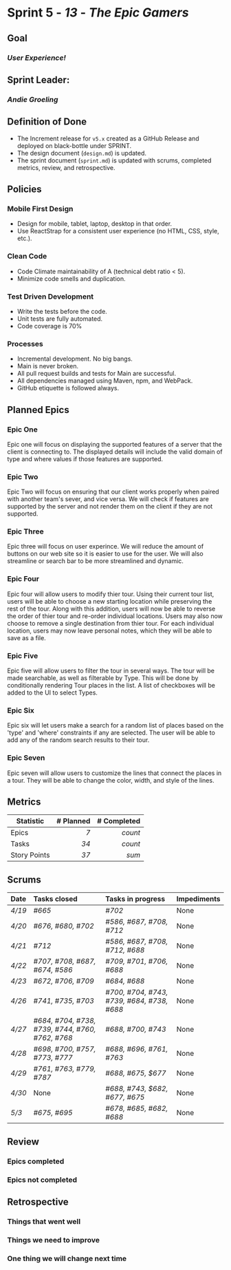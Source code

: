# Sprint 5 - *13* - *The Epic Gamers*

## Goal
### *User Experience!*

## Sprint Leader: 
### *Andie Groeling*

## Definition of Done

* The Increment release for `v5.x` created as a GitHub Release and deployed on black-bottle under SPRINT.
* The design document (`design.md`) is updated.
* The sprint document (`sprint.md`) is updated with scrums, completed metrics, review, and retrospective.

## Policies

### Mobile First Design
* Design for mobile, tablet, laptop, desktop in that order.
* Use ReactStrap for a consistent user experience (no HTML, CSS, style, etc.).

### Clean Code
* Code Climate maintainability of A (technical debt ratio < 5).
* Minimize code smells and duplication.

### Test Driven Development
* Write the tests before the code.
* Unit tests are fully automated.
* Code coverage is 70%

### Processes
* Incremental development.  No big bangs.
* Main is never broken. 
* All pull request builds and tests for Main are successful.
* All dependencies managed using Maven, npm, and WebPack.
* GitHub etiquette is followed always.


## Planned Epics

### Epic One 
Epic one will focus on displaying the supported features of a server that the client is connecting to. The displayed details will include the valid domain of type and where values if those features are supported.

### Epic Two
Epic Two will focus on ensuring that our client works properly when paired with another team's sever, and vice versa. We will check if features are supported by the server and not render them on the client if they are not supported. 

### Epic Three
Epic three will focus on user experince. We will reduce the amount of buttons on our web site so it is easier to use for the user. We will also streamline or search bar to be more streamlined and dynamic.

### Epic Four 
Epic four will allow users to modify thier tour. Using their current tour list, users will be able to choose a new starting location while preserving the rest of the tour. Along with this addition, users will now be able to reverse the order of thier tour and re-order individual locations. Users may also now choose to remove a single destination from thier tour. For each individual location, users may now leave personal notes, which they will be able to save as a file. 

### Epic Five
Epic five will allow users to filter the tour in several ways. The tour will be made searchable, as well as filterable by Type. This will be done by conditionally rendering Tour places in the list. A list of checkboxes will be added to the UI to select Types.

### Epic Six
Epic six will let users make a search for a random list of places based on the 'type' and 'where' constraints if any are selected. The user will be able to add any of the random search results to their tour.

### Epic Seven
Epic seven will allow users to customize the lines that connect the places in a tour. They will be able to change the color, width, and style of the lines.

## Metrics

| Statistic | # Planned | # Completed |
| --- | ---: | ---: |
| Epics | *7* | *count* |
| Tasks |  *34*  | *count* | 
| Story Points |  *37*  | *sum* | 


## Scrums

| Date | Tasks closed  | Tasks in progress | Impediments |
| :--- | :--- | :--- | :--- |
| *4/19* | *#665* | *#702* | None |
| *4/20* | *#676, #680, #702* | *#586, #687, #708, #712* | None |
| *4/21* | *#712* | *#586, #687, #708, #712, #688* | None |
| *4/22* | *#707, #708, #687, #674, #586* | *#709, #701, #706, #688* | None |
| *4/23* | *#672, #706, #709* | *#684, #688* | None |
| *4/26* | *#741, #735, #703* | *#700, #704, #743, #739, #684, #738, #688* | None |
| *4/27* | *#684, #704, #738, #739, #744, #760, #762, #768* | *#688, #700, #743* | None |
| *4/28* | *#698, #700, #757, #773, #777* | *#688, #696, #761, #763* | None |
| *4/29* | *#761, #763, #779, #787* | *#688, #675, $677* | None |
| *4/30* | None | *#688, #743, $682, #677, #675* | None |
| *5/3* | *#675, #695* | *#678, #685, #682, #688* | None |

## Review

### Epics completed  

### Epics not completed 

## Retrospective

### Things that went well

### Things we need to improve

### One thing we will change next time
